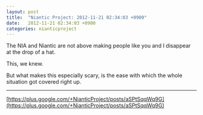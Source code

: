 ```yaml
---
layout: post
title:  "Niantic Project: 2012-11-21 02:34:03 +0900"
date:   2012-11-21 02:34:03 +0900
categories: nianticproject
---
```

The NIA and Niantic are not above making people like you and I disappear at the drop of a hat.

This, we knew.

But what makes this especially scary, is the ease with which the whole situation got covered right up. 
- - -
[https://plus.google.com/+NianticProject/posts/aSPtSqqWq9G](https://plus.google.com/+NianticProject/posts/aSPtSqqWq9G)
